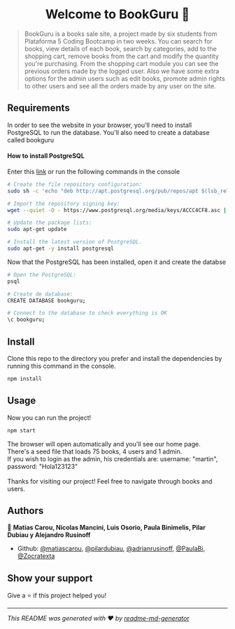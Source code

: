 <h1 align="center">Welcome to BookGuru 👋</h1>
<p>
</p>

> BookGuru is a books sale site, a project made by six students from Plataforma 5 Coding Bootcamp in two weeks. You can search for books, view details of each book, search by categories, add to the shopping cart, remove books from the cart and modify the quantity you're purchasing. From the shopping cart module you can see the previous orders made by the logged user. Also we have some extra options for the admin users such as edit books, promote admin rights to other users and see all the orders made by any user on the site.

## Requirements

<p>In order to see the website in your browser, you'll need to install PostgreSQL to run the database. You'll also need to create a database called bookguru
</br>
<h4>How to install PostgreSQL</h4>
<p>Enter this <a href="https://www.postgresql.org/download/linux/ubuntu/" target=”blank”>link</a> or run the following commands in the console</p>
</p>

```sh
# Create the file repository configuration:
sudo sh -c 'echo "deb http://apt.postgresql.org/pub/repos/apt $(lsb_release -cs)-pgdg main" > /etc/apt/sources.list.d/pgdg.list'

# Import the repository signing key:
wget --quiet -O - https://www.postgresql.org/media/keys/ACCC4CF8.asc | sudo apt-key add -

# Update the package lists:
sudo apt-get update

# Install the latest version of PostgreSQL.
sudo apt-get -y install postgresql
```

<p>Now that the PostgreSQL has been installed, open it and create the databse</p>

```sh
# Open the PostgreSQL:
psql

# Create de database:
CREATE DATABASE bookguru;

# Connect to the database to check everything is OK
\c bookguru;
```

## Install

<p>Clone this repo to the directory you prefer and install the dependencies by running this command in the console.</p>

```sh
npm install
```

## Usage

<p>Now you can run the project!</p>

```sh
npm start
```

<p>The browser will open automatically and you'll see our home page.
<br>
There's a seed file that loads 75 books, 4 users and 1 admin.
<br>
If you wish to login as the admin, his credentials are:
username: "martin", password: "Hola123123"
<br></br>
Thanks for visiting our project! Feel free to navigate through books and users.
</p>

## Authors

👤 **Matias Carou, Nicolas Mancini, Luis Osorio, Paula Binimelis, Pilar Dubiau y Alejandro Rusinoff**

- Github: [@matiascarou](https://github.com/matiascarou),  [@pilardubiau](https://github.com/pilardubiau), [@adrianrusinoff](https://github.com/adrianrusinoff), [@PaulaBi](http://github.com/paulabi), [@Zocratexta](http://github.com/zocratexta)
## Show your support

Give a ⭐️ if this project helped you!

---

_This README was generated with ❤️ by [readme-md-generator](https://github.com/kefranabg/readme-md-generator)_
